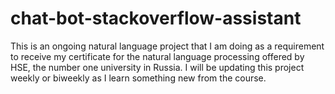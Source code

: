 # chat-bot-stackoverflow-assistant
This is an ongoing natural language project that I am doing as a requirement to receive my certificate for the natural language processing offered by HSE, the number one university in Russia. I will be updating this project weekly or biweekly as I learn something new from the course.
